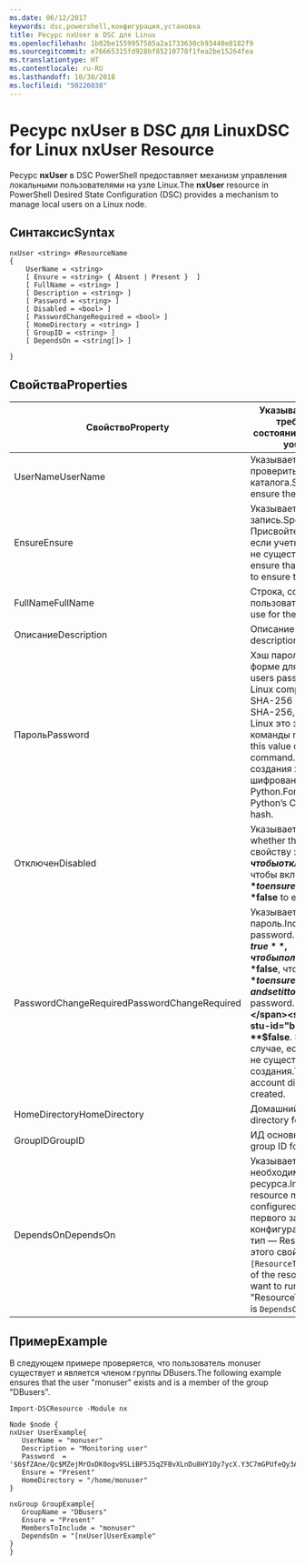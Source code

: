 ```yaml
---
ms.date: 06/12/2017
keywords: dsc,powershell,конфигурация,установка
title: Ресурс nxUser в DSC для Linux
ms.openlocfilehash: 1b02be1559957585a2a1733630cb93440e8182f9
ms.sourcegitcommit: e76665315fd928bf85210778f1fea2be15264fea
ms.translationtype: HT
ms.contentlocale: ru-RU
ms.lasthandoff: 10/30/2018
ms.locfileid: "50226038"
---
```

# <a name="dsc-for-linux-nxuser-resource"></a><span data-ttu-id="bb9a1-103">Ресурс nxUser в DSC для Linux</span><span class="sxs-lookup"><span data-stu-id="bb9a1-103">DSC for Linux nxUser Resource</span></span>

<span data-ttu-id="bb9a1-104">Ресурс **nxUser** в DSC PowerShell предоставляет механизм управления локальными пользователями на узле Linux.</span><span class="sxs-lookup"><span data-stu-id="bb9a1-104">The **nxUser** resource in PowerShell Desired State Configuration (DSC) provides a mechanism to manage local users on a Linux node.</span></span>

## <a name="syntax"></a><span data-ttu-id="bb9a1-105">Синтаксис</span><span class="sxs-lookup"><span data-stu-id="bb9a1-105">Syntax</span></span>

```
nxUser <string> #ResourceName
{
    UserName = <string>
    [ Ensure = <string> { Absent | Present }  ]
    [ FullName = <string> ]
    [ Description = <string> ]
    [ Password = <string> ]
    [ Disabled = <bool> ]
    [ PasswordChangeRequired = <bool> ]
    [ HomeDirectory = <string> ]
    [ GroupID = <string> ]
    [ DependsOn = <string[]> ]

}
```

## <a name="properties"></a><span data-ttu-id="bb9a1-106">Свойства</span><span class="sxs-lookup"><span data-stu-id="bb9a1-106">Properties</span></span>

|  <span data-ttu-id="bb9a1-107">Свойство</span><span class="sxs-lookup"><span data-stu-id="bb9a1-107">Property</span></span> |  <span data-ttu-id="bb9a1-108">Указывает имя учетной записи, для которой требуется обеспечить определенное состояние.</span><span class="sxs-lookup"><span data-stu-id="bb9a1-108">Indicates the account name for which you want to ensure a specific state.</span></span> |
|---|---|
| <span data-ttu-id="bb9a1-109">UserName</span><span class="sxs-lookup"><span data-stu-id="bb9a1-109">UserName</span></span>| <span data-ttu-id="bb9a1-110">Указывает, в каком расположении нужно проверить состояние файла или каталога.</span><span class="sxs-lookup"><span data-stu-id="bb9a1-110">Specifies the location where you want to ensure the state for a file or directory.</span></span>|
| <span data-ttu-id="bb9a1-111">Ensure</span><span class="sxs-lookup"><span data-stu-id="bb9a1-111">Ensure</span></span>| <span data-ttu-id="bb9a1-112">Указывает, существует ли учетная запись.</span><span class="sxs-lookup"><span data-stu-id="bb9a1-112">Specifies whether the account exists.</span></span> <span data-ttu-id="bb9a1-113">Присвойте этому свойству значение Present, если учетная запись существует, и Absent, если не существует.</span><span class="sxs-lookup"><span data-stu-id="bb9a1-113">Set this property to "Present" to ensure that the account exists, and set it to "Absent" to ensure that the account does not exist.</span></span>|
| <span data-ttu-id="bb9a1-114">FullName</span><span class="sxs-lookup"><span data-stu-id="bb9a1-114">FullName</span></span>| <span data-ttu-id="bb9a1-115">Строка, содержащая полное имя учетной записи пользователя.</span><span class="sxs-lookup"><span data-stu-id="bb9a1-115">A string that contains the full name to use for the user account.</span></span>|
| <span data-ttu-id="bb9a1-116">Описание</span><span class="sxs-lookup"><span data-stu-id="bb9a1-116">Description</span></span>| <span data-ttu-id="bb9a1-117">Описание учетной записи пользователя.</span><span class="sxs-lookup"><span data-stu-id="bb9a1-117">The description for the user account.</span></span>|
| <span data-ttu-id="bb9a1-118">Пароль</span><span class="sxs-lookup"><span data-stu-id="bb9a1-118">Password</span></span>| <span data-ttu-id="bb9a1-119">Хэш пароля пользователя в соответствующей форме для компьютера с Linux.</span><span class="sxs-lookup"><span data-stu-id="bb9a1-119">The hash of the users password in the appropriate form for the Linux computer.</span></span> <span data-ttu-id="bb9a1-120">Обычно это защищенный хэш SHA-256 или SHA-512.</span><span class="sxs-lookup"><span data-stu-id="bb9a1-120">Typically, this is a salted SHA-256, or SHA-512 hash.</span></span> <span data-ttu-id="bb9a1-121">В Debian и Ubuntu Linux это значение можно создать с помощью команды mkpasswd.</span><span class="sxs-lookup"><span data-stu-id="bb9a1-121">On Debian and Ubuntu Linux, this value can be generated with the mkpasswd command.</span></span> <span data-ttu-id="bb9a1-122">В других дистрибутивах Linux для создания хэша можно использовать метод шифрования криптографической библиотеки Python.</span><span class="sxs-lookup"><span data-stu-id="bb9a1-122">For other Linux distros, the crypt method of Python’s Crypt library can be used to generate the hash.</span></span>|
| <span data-ttu-id="bb9a1-123">Отключен</span><span class="sxs-lookup"><span data-stu-id="bb9a1-123">Disabled</span></span>| <span data-ttu-id="bb9a1-124">Указывает, включено ли правило.</span><span class="sxs-lookup"><span data-stu-id="bb9a1-124">Indicates whether the account is enabled.</span></span> <span data-ttu-id="bb9a1-125">Присвойте этому свойству значение **$true**, чтобы отключить учетную запись, и **$false**, чтобы включить ее.</span><span class="sxs-lookup"><span data-stu-id="bb9a1-125">Set this property to **$true** to ensure that this account is disabled, and set it to **$false** to ensure that it is enabled.</span></span>|
| <span data-ttu-id="bb9a1-126">PasswordChangeRequired</span><span class="sxs-lookup"><span data-stu-id="bb9a1-126">PasswordChangeRequired</span></span>| <span data-ttu-id="bb9a1-127">Указывает, может ли пользователь изменить пароль.</span><span class="sxs-lookup"><span data-stu-id="bb9a1-127">Indicates whether the user can change the password.</span></span> <span data-ttu-id="bb9a1-128">Присвойте этому свойству значение **$true**, чтобы пользователь не мог изменить пароль, и **$false**, чтобы мог.</span><span class="sxs-lookup"><span data-stu-id="bb9a1-128">Set this property to **$true** to ensure that the user cannot change the password, and set it to **$false** to allow the user to change the password.</span></span> <span data-ttu-id="bb9a1-129">Значение по умолчанию — **$false**.</span><span class="sxs-lookup"><span data-stu-id="bb9a1-129">The default value is **$false**.</span></span> <span data-ttu-id="bb9a1-130">Это свойство применяется только в том случае, если учетная запись пользователя ранее не существовала и находится в процессе создания.</span><span class="sxs-lookup"><span data-stu-id="bb9a1-130">This property is only evaluated if the user account did not exist previously and is being created.</span></span>|
| <span data-ttu-id="bb9a1-131">HomeDirectory</span><span class="sxs-lookup"><span data-stu-id="bb9a1-131">HomeDirectory</span></span>| <span data-ttu-id="bb9a1-132">Домашний каталог пользователя.</span><span class="sxs-lookup"><span data-stu-id="bb9a1-132">The home directory for the user.</span></span>|
| <span data-ttu-id="bb9a1-133">GroupID</span><span class="sxs-lookup"><span data-stu-id="bb9a1-133">GroupID</span></span>| <span data-ttu-id="bb9a1-134">ИД основной группы пользователя.</span><span class="sxs-lookup"><span data-stu-id="bb9a1-134">The primary group ID for the user.</span></span>|
| <span data-ttu-id="bb9a1-135">DependsOn</span><span class="sxs-lookup"><span data-stu-id="bb9a1-135">DependsOn</span></span> | <span data-ttu-id="bb9a1-136">Указывает, что перед настройкой этого ресурса необходимо запустить настройку другого ресурса.</span><span class="sxs-lookup"><span data-stu-id="bb9a1-136">Indicates that the configuration of another resource must run before this resource is configured.</span></span> <span data-ttu-id="bb9a1-137">Например, если идентификатор первого запускаемого блока сценария для конфигурации ресурса — ResourceName, а его тип — ResourceType, то синтаксис использования этого свойства таков: `DependsOn = "[ResourceType]ResourceName"`.</span><span class="sxs-lookup"><span data-stu-id="bb9a1-137">For example, if the ID of the resource configuration script block that you want to run first is "ResourceName" and its type is "ResourceType", the syntax for using this property is `DependsOn = "[ResourceType]ResourceName"`.</span></span>|

## <a name="example"></a><span data-ttu-id="bb9a1-138">Пример</span><span class="sxs-lookup"><span data-stu-id="bb9a1-138">Example</span></span>

<span data-ttu-id="bb9a1-139">В следующем примере проверяется, что пользователь monuser существует и является членом группы DBusers.</span><span class="sxs-lookup"><span data-stu-id="bb9a1-139">The following example ensures that the user "monuser" exists and is a member of the group "DBusers".</span></span>

```
Import-DSCResource -Module nx

Node $node {
nxUser UserExample{
   UserName = "monuser"
   Description = "Monitoring user"
   Password  =    '$6$fZAne/Qc$MZejMrOxDK0ogv9SLiBP5J5qZFBvXLnDu8HY1Oy7ycX.Y3C7mGPUfeQy3A82ev3zIabhDQnj2ayeuGn02CqE/0'
   Ensure = "Present"
   HomeDirectory = "/home/monuser"
}

nxGroup GroupExample{
   GroupName = "DBusers"
   Ensure = "Present"
   MembersToInclude = "monuser"
   DependsOn = "[nxUser]UserExample"
}
}
```